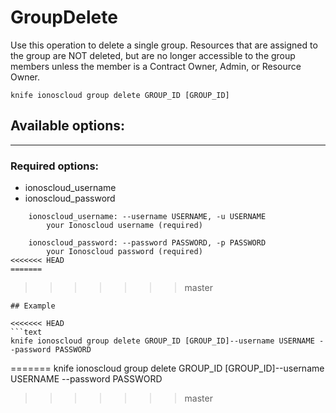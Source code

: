 # GroupDelete

Use this operation to delete a single group. Resources that are assigned to the group are NOT deleted, but are no longer accessible to the group members unless the member is a Contract Owner, Admin, or Resource Owner.

    knife ionoscloud group delete GROUP_ID [GROUP_ID]


## Available options:
---

### Required options:
* ionoscloud_username
* ionoscloud_password

```
    ionoscloud_username: --username USERNAME, -u USERNAME
        your Ionoscloud username (required)

    ionoscloud_password: --password PASSWORD, -p PASSWORD
        your Ionoscloud password (required)
<<<<<<< HEAD
=======

```
>>>>>>> master

```
## Example

<<<<<<< HEAD
```text
knife ionoscloud group delete GROUP_ID [GROUP_ID]--username USERNAME --password PASSWORD
```
=======
    knife ionoscloud group delete GROUP_ID [GROUP_ID]--username USERNAME --password PASSWORD
>>>>>>> master

